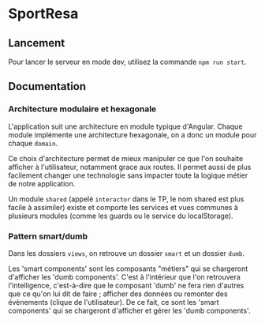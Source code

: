 # SportResa

## Lancement

Pour lancer le serveur en mode dev, utilisez la commande `npm run start`.

## Documentation
### Architecture modulaire et hexagonale

L'application suit une architecture en module typique d'Angular. Chaque module implémente une architecture hexagonale, on a donc un module pour chaque `domain`.

Ce choix d'architecture permet de mieux manipuler ce que l'on souhaite afficher à l'utilisateur, notamment grace aux routes. Il permet aussi de plus facilement changer une technologie sans impacter toute la logique métier de notre application.

Un module `shared` (appelé `interactor` dans le TP, le nom shared est plus facile à assimiler) existe et comporte les services et vues communes à plusieurs modules (comme les guards ou le service du localStorage).

### Pattern smart/dumb

Dans les dossiers `views`, on retrouve un dossier `smart` et un dossier `dumb`.

Les 'smart components' sont les composants "métiers" qui se chargeront d'afficher les 'dumb components'. C'est à l'intérieur que l'on retrouvera l'intelligence, c'est-à-dire que le composant 'dumb' ne fera rien d'autres que ce qu'on lui dit de faire ; afficher des données ou remonter des évènements (clique de l'utilisateur).
De ce fait, ce sont les 'smart components' qui se chargeront d'afficher et gérer les 'dumb components'.

